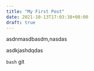 ```yaml
---
title: "My First Post"
date: 2021-10-13T17:03:38+08:00
draft: true
---
```




asdnmasdbasdm,nasdas



asdkjashdqdas


```bash```
git
```
